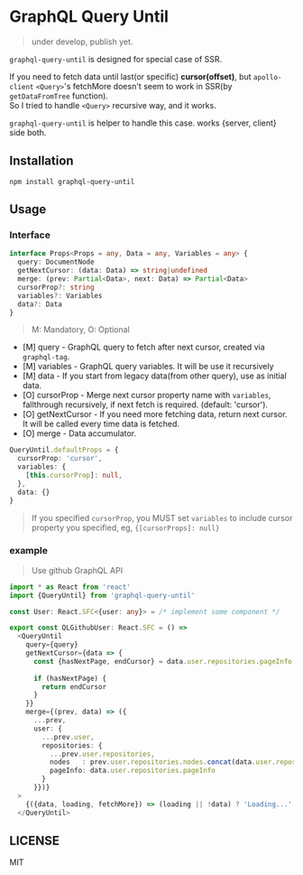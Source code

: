 # GraphQL Query Until

> under develop, publish yet.

`graphql-query-until` is designed for special case of SSR.

If you need to fetch data until last(or specific) **cursor(offset)**, but `apollo-client` `<Query>`'s fetchMore doesn't seem to work in SSR(by `getDataFromTree` function).  
So I tried to handle `<Query>` recursive way, and it works.

`graphql-query-until` is helper to handle this case. works {server, client} side both.

## Installation

`npm install graphql-query-until`

## Usage

### Interface 
```typescript
interface Props<Props = any, Data = any, Variables = any> {
  query: DocumentNode
  getNextCursor: (data: Data) => string|undefined
  merge: (prev: Partial<Data>, next: Data) => Partial<Data>
  cursorProp?: string
  variables?: Variables
  data?: Data
}
```

> M: Mandatory, O: Optional

- [M] query - GraphQL query to fetch after next cursor, created via `graphql-tag`.
- [M] variables - GraphQL query variables. It will be use it recursively
- [M] data - If you start from legacy data(from other query), use as initial data.
- [O] cursorProp - Merge next cursor property name with `variables`, fallthrough recursively, if next fetch is required. (default: 'cursor').
- [O] getNextCursor - If you need more fetching data, return next cursor. It will be called every time data is fetched.
- [O] merge - Data accumulator.

```typescript
QueryUntil.defaultProps = {
  cursorProp: 'cursor',
  variables: {
    [this.cursorProp]: null,
  },
  data: {}
}
````

> If you specified `cursorProp`, you MUST set `variables` to include cursor property you specified, eg, `{[cursorProps]: null}`

### example

> Use github GraphQL API

```typescript jsx
import * as React from 'react'
import {QueryUntil} from 'graphql-query-until'

const User: React.SFC<{user: any}> = /* implement some component */

export const QLGithubUser: React.SFC = () =>
  <QueryUntil
    query={query}
    getNextCursor={data => {
      const {hasNextPage, endCursor} = data.user.repositories.pageInfo
      
      if (hasNextPage) {
        return endCursor
      }
    }}
    merge={(prev, data) => ({
      ...prev,
      user: {
        ...prev.user,
        repositories: {
          ...prev.user.repositories,
          nodes   : prev.user.repositories.nodes.concat(data.user.repositories.nodes),
          pageInfo: data.user.repositories.pageInfo
        }
      }})}
  >
    {({data, loading, fetchMore}) => (loading || !data) ? 'Loading...' : <User {...data}/> }
  </QueryUntil>
```

## LICENSE

MIT
